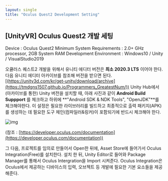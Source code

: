 ```yaml
---
layout: single
title: "Oculus Quest2 Development Setting"
---
```


## [UnityVR] Oculus Quest2 개발 세팅

Device : Oculus Quest2
Minimum System Requirements :  2.0+ GHz processor, 2GB System RAM
Development Environment : Windows10 / Unity / VisualStudio2019



오큘러스 퀘스트2 개발을 위해서 유니티 에디터 버전은 **최소 2020.3 LTS** 이어야 한다. 다음 유니티 에디터 아카이브를 참조해 버전을 받으면 된다. [(https://unity3d.com/kr/get-unity/download/archive](https://tmdgns1507.github.io/Programmers_GreatestNum/))
Unity Hub에서 (아카이브를 통한) Unity 버전을 설치할 때, 아래 사진과 같이 **Android Build Suppport** 를 체크하고 하위에 **"Android SDK & NDK Tools", "OpenJDK"**를 체크해야한다.
이 설정은 필요한 라이브러리를 빌드하고 최종적으로 출력 패키지(APK)를 생성하는 데 필요한 도구 체인(컴파일러&링커)이 포함되기에 반드시 체크해야 한다.

![img](https://scontent-ssn1-1.xx.fbcdn.net/v/t39.2365-6/92497029_532446234352560_2105251449326796800_n.png?_nc_cat=108&ccb=1-7&_nc_sid=ad8a9d&_nc_ohc=anETaCixrf0AX9-MFhp&_nc_ht=scontent-ssn1-1.xx&oh=00_AT9zs5UjEHfhKMA1896DJLsKsJ_N7huiUQycyZpfsKSGpg&oe=62EB8958)

(참조 : [https://developer.oculus.com/documentation](https://developer.oculus.com/documentation))



그 다음, 프로젝트를 임의로 만들어서 Open한 뒤에, Asset Store에 들어가서 Oculus Integration(Free)를 설치한다. 설치 한 뒤, Unity Editor로 들어와 Package Manager를 통해서 Oculus Intergration을 Import 시켜준다.
Oculus Integration은 Oculus에서 제공하는 디바이스의 입력, 오브젝트 등 개발에 필요한 기본 요소들을 제공해준다.

